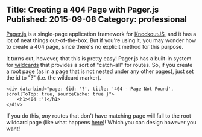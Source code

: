 ﻿Title: Creating a 404 Page with Pager.js
Published: 2015-09-08
Category: professional
---
[Pager.js](https://github.com/finnsson/pagerjs) is a single-page application framework for [KnockoutJS](http://knockoutjs.com/), and it has a lot of neat things out-of-the-box. But if you're using it, you may wonder how to create a 404 page, since there's no explicit method for this purpose.

It turns out, however, that this is pretty easy! Pager.js has a built-in system for [wildcards](https://pagerjs.com/demo/#!/navigation/matching_wildcards) that provides a sort of "catch-all" for routes. So, if you create a [root page](http://pagerjs.com/demo/#!/navigation/structure) (as in a page that is not nested under any other pages), just set the id to "?" (i.e. the wildcard marker).

```
<div data-bind="page: {id: '?', title: '404 - Page Not Found', scrollToTop: true, sourceCache: true }">
    <h1>404 :'(</h1>
</div>
```

If you do this, _any_ routes that don't have matching page will fall to the root wildcard page (like what happens [here](http://pagerjs.com/demo/#!/gobbledigook))! Which you can design however you want!